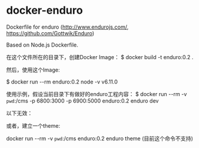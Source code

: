 # docker-enduro
Dockerfile for enduro (http://www.endurojs.com/, https://github.com/Gottwik/Enduro)

Based on Node.js Dockerfile.

在这个文件所在的目录下，创建Docker Image：
$ docker build -t enduro:0.2 .

然后，使用这个Image:

$ docker run --rm enduro:0.2 node -v
v6.11.0

使用示例，假设当前目录下有做好的enduro工程内容：
$ docker run --rm -v `pwd`:/cms -p 6800:3000 -p 6900:5000 enduro:0.2 enduro dev

以下无效：

或者，建立一个theme:

docker run --rm -v `pwd`:/cms enduro:0.2 enduro theme  (目前这个命令不支持)
